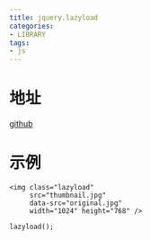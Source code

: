 ```yaml
---
title: jquery.lazyload
categories: 
- LIBRARY
tags:
- js
---
```



# 地址
[github](https://github.com/tuupola/jquery_lazyload)

# 示例
```
<img class="lazyload"
     src="thumbnail.jpg"
     data-src="original.jpg"
     width="1024" height="768" />
```
```
lazyload();
```
